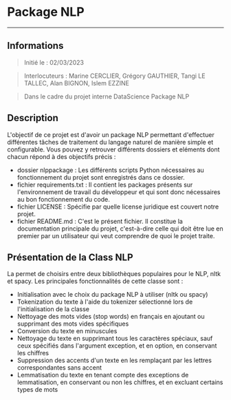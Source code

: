# Package NLP
***

## Informations
> Initié le : 02/03/2023

> Interlocuteurs : Marine CERCLIER, Grégory GAUTHIER, Tangi LE TALLEC, Alan BIGNON, Islem EZZINE 

> Dans le cadre du projet interne DataScience Package NLP


## Description
L'objectif de ce projet est d'avoir un package NLP permettant d'effectuer différentes tâches de traitement du langage naturel de manière simple et configurable.
Vous pouvez y retrouver différents dossiers et eléments dont chacun répond à des objectifs précis :

* dossier nlppackage : Les différents scripts Python nécessaires au fonctionnement du projet sont enregistrés dans ce dossier.
* fichier requirements.txt : Il contient les packages présents sur l'environnement de travail du développeur et qui sont donc nécessaires au bon fonctionnement du code.
* fichier LICENSE : Spécifie par quelle license juridique est couvert notre projet. 
* fichier README.md : C'est le présent fichier. Il constitue la documentation principale du projet, c'est-à-dire celle qui doit être lue en premier par un utilisateur qui veut comprendre de quoi le projet traite.

## Présentation de la Class NLP
La permet de choisirs entre deux bibliothèques populaires pour le NLP, nltk et spacy. 
Les principales fonctionnalités de cette classe sont :

* Initialisation avec le choix du package NLP à utiliser (nltk ou spacy)
* Tokenization du texte à l'aide du tokenizer sélectionné lors de l'initialisation de la classe
* Nettoyage des mots vides (stop words) en français en ajoutant ou supprimant des mots vides spécifiques
* Conversion du texte en minuscules
* Nettoyage du texte en supprimant tous les caractères spéciaux, sauf ceux spécifiés dans l'argument exception, et en option, en conservant les chiffres
* Suppression des accents d'un texte en les remplaçant par les lettres correspondantes sans accent
* Lemmatisation du texte en tenant compte des exceptions de lemmatisation, en conservant ou non les chiffres, et en excluant certains types de mots

